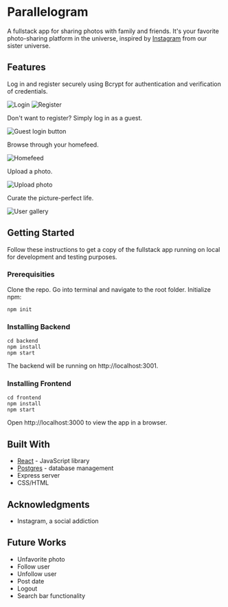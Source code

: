 # Parallelogram 

A fullstack app for sharing photos with family and friends. It's your favorite photo-sharing platform in the universe, inspired by [Instagram](https://www.instagram.com/) from our sister universe. 


## Features 

Log in and register securely using Bcrypt for authentication and verification of credentials. 

![Login](./public/login.png) ![Register](./public/register.png)


Don't want to register? Simply log in as a guest.

![Guest login button](./public/guest.png)


Browse through your homefeed. 

![Homefeed](./public/homefeed.png)


Upload a photo. 

![Upload photo](./public/upload.png)


Curate the picture-perfect life. 

![User gallery](./public/user-gallery.png)


## Getting Started

Follow these instructions to get a copy of the fullstack app running on local for development and testing purposes.


### Prerequisities

Clone the repo. Go into terminal and navigate to the root folder. Initialize npm:

```
npm init
```

### Installing Backend

```
cd backend
npm install
npm start
```

The backend will be running on http://localhost:3001. 


### Installing Frontend

```
cd frontend 
npm install
npm start 
```


Open http://localhost:3000 to view the app in a browser.



## Built With
* [React](https://reactjs.org/) - JavaScript library 
* [Postgres](https://www.postgresql.org/) - database management 
* Express server
* CSS/HTML 


## Acknowledgments 
* Instagram, a social addiction 


## Future Works 
* Unfavorite photo 
* Follow user 
* Unfollow user 
* Post date 
* Logout 
* Search bar functionality 